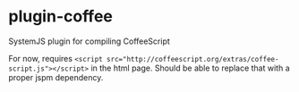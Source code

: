 # plugin-coffee
SystemJS plugin for compiling CoffeeScript

For now, requires `<script src="http://coffeescript.org/extras/coffee-script.js"></script>` in the html page. Should be able to replace that with a proper jspm dependency.
